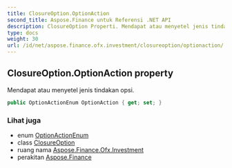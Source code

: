 ```yaml
---
title: ClosureOption.OptionAction
second_title: Aspose.Finance untuk Referensi .NET API
description: ClosureOption Properti. Mendapat atau menyetel jenis tindakan opsi.
type: docs
weight: 30
url: /id/net/aspose.finance.ofx.investment/closureoption/optionaction/
---
```

## ClosureOption.OptionAction property

Mendapat atau menyetel jenis tindakan opsi.

```csharp
public OptionActionEnum OptionAction { get; set; }
```

### Lihat juga

* enum [OptionActionEnum](../../optionactionenum/)
* class [ClosureOption](../)
* ruang nama [Aspose.Finance.Ofx.Investment](../../closureoption/)
* perakitan [Aspose.Finance](../../../)


